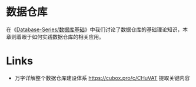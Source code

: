 # 数据仓库

在《[Database-Series/数据库基础](https://github.com/wx-chevalier/Database-Series?q=)》中我们讨论了数据仓库的基础理论知识，本章则着眼于如何实践数据仓库的相关应用。

# Links

- 万字详解整个数据仓库建设体系 https://cubox.pro/c/CHuVAT 提取关键内容
